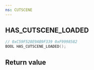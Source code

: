 ```yaml
---
ns: CUTSCENE
---
```

## HAS_CUTSCENE_LOADED

```c
// 0xC59F528E9AB9F339 0xF9998582
BOOL HAS_CUTSCENE_LOADED();
```


## Return value
